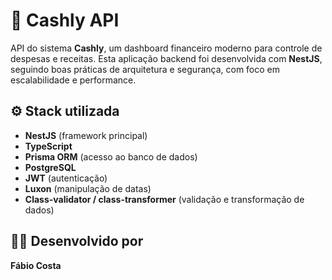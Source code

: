 # 🧠 Cashly API

API do sistema **Cashly**, um dashboard financeiro moderno para controle de despesas e receitas. Esta aplicação backend foi desenvolvida com **NestJS**, seguindo boas práticas de arquitetura e segurança, com foco em escalabilidade e performance.

## ⚙️ Stack utilizada

- **NestJS** (framework principal)
- **TypeScript**
- **Prisma ORM** (acesso ao banco de dados)
- **PostgreSQL**
- **JWT** (autenticação)
- **Luxon** (manipulação de datas)
- **Class-validator / class-transformer** (validação e transformação de dados)

## 🧑‍💻 Desenvolvido por

**Fábio Costa**
